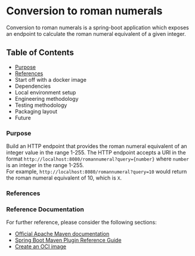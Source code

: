 # Conversion to roman numerals

Conversion to roman numerals is a spring-boot application which exposes an 
endpoint to 
calculate the roman numeral equivalent of a given integer.

## Table of Contents  

* [Purpose](purpose)
* [References](references)
* Start off with a docker image
* Dependencies
* Local environment setup
* Engineering methodology
* Testing methodology
* Packaging layout
* Future

### Purpose

Build an HTTP endpoint that provides the roman numeral equivalent of 
an integer value in the range 1-255. The HTTP endpoint accepts a URI in the 
format `http://localhost:8080/romannumeral?query={number}` where `number` is 
an integer in the range 1-255.  
For example, `http://localhost:8080/romannumeral?query=10` would return the 
roman numeral equivalent of 10, which is `X`.

### References


### Reference Documentation

For further reference, please consider the following sections:

* [Official Apache Maven documentation](https://maven.apache.org/guides/index.html)
* [Spring Boot Maven Plugin Reference Guide](https://docs.spring.io/spring-boot/docs/2.4.3/maven-plugin/reference/html/)
* [Create an OCI image](https://docs.spring.io/spring-boot/docs/2.4.3/maven-plugin/reference/html/#build-image)

